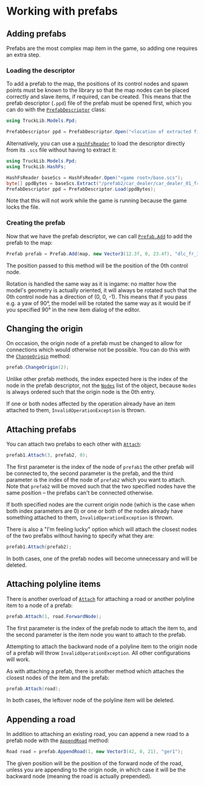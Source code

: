 # Working with prefabs

## Adding prefabs
Prefabs are the most complex map item in the game, so adding one requires an extra step.

### Loading the descriptor
To add a prefab to the map, the positions of its control nodes and spawn points must be known to the library
so that the map nodes can be placed correctly and slave items, if required, can be created. This means that
the prefab descriptor (`.ppd`) file of the prefab must be opened first, which you can do with the
[`PrefabDescriptor`](xref:TruckLib.Models.Ppd.PrefabDescriptor) class:

```cs
using TruckLib.Models.Ppd;

PrefabDescriptor ppd = PrefabDescriptor.Open("<location of extracted files>/prefab2/car_dealer/car_dealer_01_fr.ppd");
```

Alternatively, you can use a [`HashFsReader`](xref:TruckLib.HashFs.HashFsReader) to load the descriptor directly
from its `.scs` file without having to extract it: 

```cs
using TruckLib.Models.Ppd;
using TruckLib.HashFs;

HashFsReader baseScs = HashFsReader.Open("<game root>/base.scs");
byte[] ppdBytes = baseScs.Extract("/prefab2/car_dealer/car_dealer_01_fr.ppd");
PrefabDescriptor ppd = PrefabDescriptor.Load(ppdBytes);
```

Note that this will not work while the game is running because the game locks the file.

### Creating the prefab
Now that we have the prefab descriptor, we can call [`Prefab.Add`](xref:TruckLib.ScsMap.Prefab.Add*)
to add the prefab to the map:

```cs
Prefab prefab = Prefab.Add(map, new Vector3(12.3f, 0, 23.4f), "dlc_fr_14", ppd, Quaternion.Identity);
```

The position passed to this method will be the position of the 0th control node. 

Rotation is handled the same way as it is ingame: no matter how the model's geometry is actually oriented, it will
always be rotated such that the 0th control node has a direction of (0, 0, -1). This means that if you pass e.g.
a yaw of 90°, the model will be rotated the same way as it would be if you specified 90° in the new item dialog
of the editor.

## Changing the origin
On occasion, the origin node of a prefab must be changed to allow for connections which would otherwise not be possible.
You can do this with the [`ChangeOrigin`](xref:TruckLib.ScsMap.Prefab.ChangeOrigin*) method:

```cs
prefab.ChangeOrigin(2);
```

Unlike other prefab methods, the index expected here is the index of the node in the prefab descriptor,
not the [`Nodes`](xref:TruckLib.ScsMap.Prefab.Nodes) list of the object, because `Nodes` is always
ordered such that the origin node is the 0th entry.

If one or both nodes affected by the operation already have an item attached to them, `InvalidOperationException` is thrown.

## Attaching prefabs
You can attach two prefabs to each other with [`Attach`](xref:TruckLib.ScsMap.Prefab.Attach(System.UInt16,TruckLib.ScsMap.Prefab,System.UInt16)):

```cs
prefab1.Attach(3, prefab2, 0);
```

The first parameter is the index of the node of `prefab1` the other prefab will be connected to, the second parameter
is the prefab, and the third parameter is the index of the node of `prefab2` which you want to attach. Note that
`prefab2` will be moved such that the two specified nodes have the same position &ndash; the prefabs can't
be connected otherwise. 

If both specified nodes are the current origin node (which is the case when both index parameters are 0) or
one or both of the nodes already have something attached to them, `InvalidOperationException` is thrown.

There is also a "I'm feeling lucky" option which will attach the closest nodes of the two prefabs without having to
specify what they are:

```cs
prefab1.Attach(prefab2);
```

In both cases, one of the prefab nodes will become unnecessary and will be deleted.

## Attaching polyline items
There is another overload of [`Attach`](xref:TruckLib.ScsMap.Prefab.Attach(System.UInt16,TruckLib.ScsMap.INode))
for attaching a road or another polyline item to a node of a prefab:

```cs
prefab.Attach(1, road.ForwardNode);
```

The first parameter is the index of the prefab node to attach the item to, and the second parameter is the item node
you want to attach to the prefab.

Attempting to attach the backward node of a polyline item to the origin node of a prefab will throw `InvalidOperationException`.
All other configurations will work.

As with attaching a prefab, there is another method which attaches the closest nodes of the item and the prefab:

```cs
prefab.Attach(road);
```

In both cases, the leftover node of the polyline item will be deleted.

## Appending a road
In addition to attaching an existing road, you can append a new road to a prefab node with the
[`AppendRoad`](xref:TruckLib.ScsMap.Prefab.AppendRoad*) method:

```cs
Road road = prefab.AppendRoad(1, new Vector3(42, 0, 21), "ger1");
```

The given position will be the position of the forward node of the road, unless you are appending to the origin node,
in which case it will be the backward node (meaning the road is actually prepended).

